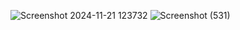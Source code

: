 ![Screenshot 2024-11-21 123732](https://github.com/user-attachments/assets/fd56d761-256a-4b90-af0a-2a4f39088a4b)
![Screenshot (531)](https://github.com/user-attachments/assets/1d0fbfa8-b52b-4398-9f65-af626292fddc)
